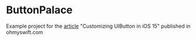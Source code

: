 # ButtonPalace
Example project for the [article](https://ohmyswift.com/blog/2021/08/23/customizing-uibutton-in-ios-15/) "Customizing UIButton in iOS 15" published in ohmyswift.com
